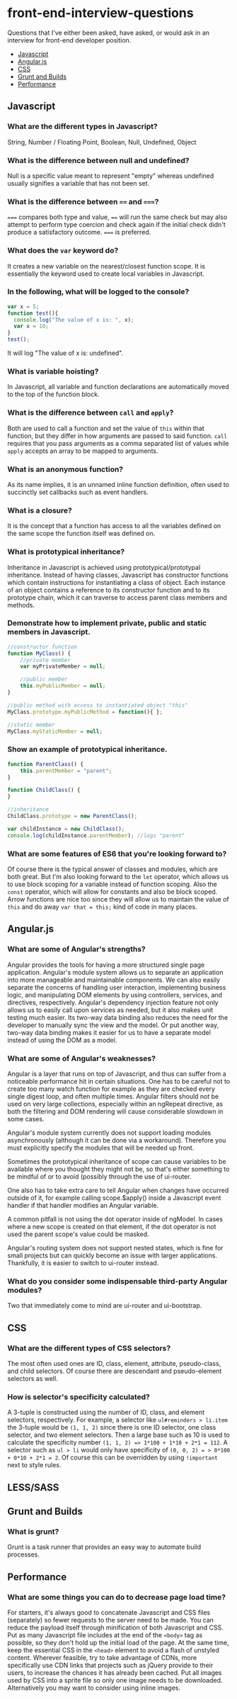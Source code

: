 # front-end-interview-questions
Questions that I've either been asked, have asked, or would ask in an interview for front-end developer position.

- [Javascript](#javascript)
- [Angular.js](#angularjs)
- [CSS](#css)
- [Grunt and Builds](#grunt-and-builds)
- [Performance](#performance)

## Javascript

### What are the different types in Javascript?
String, Number / Floating Point, Boolean, Null, Undefined, Object

### What is the difference between null and undefined?
Null is a specific value meant to represent "empty" whereas undefined usually signifies a variable that has not been set.

### What is the difference between `==` and `===`?
`===` compares both type and value, `==` will run the same check but may also attempt to perform type coercion and check again if the initial check didn't produce a satisfactory outcome. `===` is preferred.

### What does the `var` keyword do?
It creates a new variable on the nearest/closest function scope. It is essentially the keyword used to create local variables in Javascript.

### In the following, what will be logged to the console?
```javascript
var x = 5;
function test(){
  console.log("The value of x is: ", x);
  var x = 10;
}
test();
```

It will log "The value of x is: undefined".

### What is variable hoisting?
In Javascript, all variable and function declarations are automatically moved to the top of the function block.

### What is the difference between `call` and `apply`?
Both are used to call a function and set the value of `this` within that function, but they differ in how arguments are passed to said function. `call` requires that you pass arguments as a comma separated list of values while `apply` accepts an array to be mapped to arguments.

### What is an anonymous function?
As its name implies, it is an unnamed inline function definition, often used to succinctly set callbacks such as event handlers.

### What is a closure?
It is the concept that a function has access to all the variables defined on the same scope the function itself was defined on.

### What is prototypical inheritance?
Inheritance in Javascript is achieved using prototypical/prototypal inheritance. Instead of having classes, Javascript has constructor functions which contain instructions for instantiating a class of object. Each instance of an object contains a reference to its constructor function and to its prototype chain, which it can traverse to access parent class members and methods.

### Demonstrate how to implement private, public and static members in Javascript.
```javascript
//constructor function
function MyClass() {
    //private member
    var myPrivateMember = null;

    //public member
    this.myPublicMember = null;
}

//public method with access to instantiated object "this"
MyClass.prototype.myPublicMethod = function(){ };

//static member
MyClass.myStaticMember = null;

```
### Show an example of prototypical inheritance.
```javascript
function ParentClass() {
    this.parentMember = "parent";
}

function ChildClass() {
}

//inheritance
ChildClass.prototype = new ParentClass();

var childInstance = new ChildClass();
console.log(childInstance.parentMember); //logs "parent"

```

### What are some features of ES6 that you're looking forward to?
Of course there is the typical answer of classes and modules, which are both great. But I'm also looking forward to the `let` operator, which allows us to use block scoping for a variable instead of function scoping. Also the `const` operator, which will allow for constants and also be block scoped. Arrow functions are nice too since they will allow us to maintain the value of `this` and do away `var that = this;` kind of code in many places.

## Angular.js
### What are some of Angular's strengths?
Angular provides the tools for having a more structured single page application. Angular's module system allows us to separate an application into more manageable and maintainable components. We can also easily separate the concerns of handling user interaction, implementing business logic, and manipulating DOM elements by using controllers, services, and directives, respectively. Angular's dependency injection feature not only allows us to easily call upon services as needed, but it also makes unit testing much easier. Its two-way data binding also reduces the need for the developer to manually sync the view and the model. Or put another way, two-way data binding makes it easier for us to have a separate model instead of using the DOM as a model.

### What are some of Angular's weaknesses?
Angular is a layer that runs on top of Javascript, and thus can suffer from a noticeable performance hit in certain situations. One has to be careful not to create too many watch function for example as they are checked every single digest loop, and often multiple times. Angular filters should not be used on very large collections, especially within an ngRepeat directive, as both the filtering and DOM rendering will cause considerable slowdown in some cases.

Angular's module system currently does not support loading modules asynchronously (although it can be done via a workaround). Therefore you must explicitly specify the modules that will be needed up front.

Sometimes the prototypical inheritance of scope can cause variables to be available where you thought they might not be, so that's either something to be mindful of or to avoid (possibly through the use of ui-router.

One also has to take extra care to tell Angular when changes have occurred outside of it, for example calling scope.$apply() inside a Javascript event handler if that handler modifies an Angular variable.

A common pitfall is not using the dot operator inside of ngModel. In cases where a new scope is created on that element, if the dot operator is not used the parent scope's value could be masked.

Angular's routing system does not support nested states, which is fine for small projects but can quickly become an issue with larger applications. Thankfully, it is easier to switch to ui-router instead.

### What do you consider some indispensable third-party Angular modules?
Two that immediately come to mind are ui-router and ui-bootstrap.

## CSS

### What are the different types of CSS selectors?
The most often used ones are ID, class, element, attribute, pseudo-class, and child selectors. Of course there are descendant and pseudo-element selectors as well.

### How is selector's specificity calculated?
A 3-tuple is constructed using the number of ID, class, and element selectors, respectively. For example, a selector like `ul#reminders > li.item` the 3-tuple would be `(1, 1, 2)` since there is one ID selector, one class selector, and two element selectors. Then a large base such as 10 is used to calculate the specificity number `(1, 1, 2) => 1*100 + 1*10 + 2*1 = 112`. A selector such as `ul > li` would only have specificity of `(0, 0, 2) = > 0*100 + 0*10 + 2*1 = 2`. Of course this can be overridden by using `!important` next to style rules.

## LESS/SASS

## Grunt and Builds

### What is grunt?
Grunt is a task runner that provides an easy way to automate build processes.

## Performance

### What are some things you can do to decrease page load time?
For starters, it's always good to concatenate Javascript and CSS files (separately) so fewer requests to the server need to be made. You can reduce the payload itself through minification of both Javascript and CSS. Put as many Javascript file includes at the end of the `<body>` tag as possible, so they don't hold up the initial load of the page. At the same time, keep the essential CSS in the `<head>` element to avoid a flash of unstyled content. Wherever feasible, try to take advantage of CDNs, more specifically use CDN links that projects such as jQuery provide to their users, to increase the chances it has already been cached. Put all images used by CSS into a sprite file so only one image needs to be downloaded. Alternatively you may want to consider using inline images.
